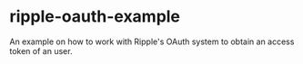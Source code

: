 # ripple-oauth-example

An example on how to work with Ripple's OAuth system to obtain an access token
of an user.
